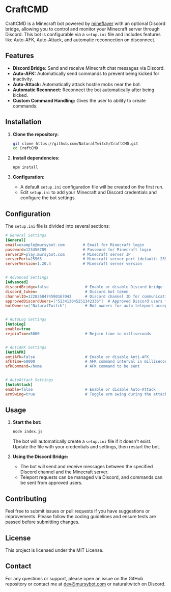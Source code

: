 
# CraftCMD

CraftCMD is a Minecraft bot powered by [mineflayer](https://github.com/PrismarineJS/mineflayer) with an optional Discord bridge, allowing you to control and monitor your Minecraft server through Discord. This bot is configurable via a `setup.ini` file and includes features like Auto-AFK, Auto-Attack, and automatic reconnection on disconnect.

## Features

- **Discord Bridge:** Send and receive Minecraft chat messages via Discord.
- **Auto-AFK:** Automatically send commands to prevent being kicked for inactivity.
- **Auto-Attack:** Automatically attack hostile mobs near the bot.
- **Automatic Reconnect:** Reconnect the bot automatically after being kicked.
- **Custom Command Handling:** Gives the user to ability to create commands. 

## Installation

1. **Clone the repository:**
    ```bash
    git clone https://github.com/NaturalTwitch/CraftCMD.git
    cd CraftCMD
    ```

2. **Install dependencies:**
    ```bash
    npm install
    ```

3. **Configuration:**
    - A default `setup.ini` configuration file will be created on the first run.
    - Edit `setup.ini` to add your Minecraft and Discord credentials and configure the bot settings.

## Configuration

The `setup.ini` file is divided into several sections:

```ini
# General Settings
[General]
email=example@mursybot.com        # Email for Minecraft login
password=123456789                # Password for Minecraft login
serverIP=play.mursybot.com        # Minecraft server IP
serverPort=25565                  # Minecraft server port (default: 25565)
serverVersion=1.20.4              # Minecraft server version


# Advanced Settings
[Advanced]
discordBridge=false                # Enable or disable Discord bridge
discord_token=                     # Discord bot token
channelID=1228268474590167042      # Discord channel ID for communication
approvedDiscordUsers=["513413045251342336"]  # Approved Discord users for command sending
botOwners=["NaturalTwitch"]        # Bot owners for auto teleport accept


# AutoLog Settings
[AutoLog]
enable=true
rejoinTime=5000                    # Rejoin time in milliseconds


# AntiAFK Settings
[AntiAFK]
antiAfk=false                      # Enable or disable Anti-AFK
afkTime=60000                      # AFK command interval in milliseconds
afkCommand=/home                   # AFK command to be sent


# AutoAttack Settings
[AutoAttack]
enable=false                       # Enable or disable Auto-Attack
armSwing=true                      # Toggle arm swing during the attack
```

## Usage

1. **Start the bot:**
    ```bash
    node index.js
    ```
    The bot will automatically create a `setup.ini` file if it doesn't exist. Update the file with your credentials and settings, then restart the bot.

2. **Using the Discord Bridge:**
    - The bot will send and receive messages between the specified Discord channel and the Minecraft server.
    - Teleport requests can be managed via Discord, and commands can be sent from approved users.

## Contributing

Feel free to submit issues or pull requests if you have suggestions or improvements. Please follow the coding guidelines and ensure tests are passed before submitting changes.

## License

This project is licensed under the MIT License.

## Contact

For any questions or support, please open an issue on the GitHub repository or contact me at dev@mursybot.com or naturaltwitch on Discord.
